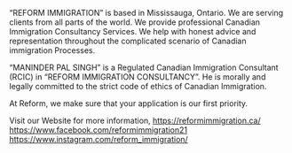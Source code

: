 “REFORM IMMIGRATION” is based in Mississauga, Ontario. We are serving clients from all parts of the world. We provide professional Canadian Immigration Consultancy Services. We help with honest advice and representation throughout the complicated scenario of Canadian immigration Processes. 

“MANINDER PAL SINGH” is a Regulated Canadian Immigration Consultant (RCIC) in “REFORM IMMIGRATION CONSULTANCY”. He is morally and legally committed to the strict code of ethics of Canadian Immigration. 

At Reform, we make sure that your application is our first priority. 

Visit our Website for more information,
https://reformimmigration.ca/
https://www.facebook.com/reformimmigration21
https://www.instagram.com/reform_immigration/
